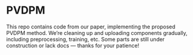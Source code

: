 # PVDPM
This repo contains code from our paper, implementing the proposed PVDPM method. We’re cleaning up and uploading components gradually, including preprocessing, training, etc. Some parts are still under construction or lack docs — thanks for your patience!
